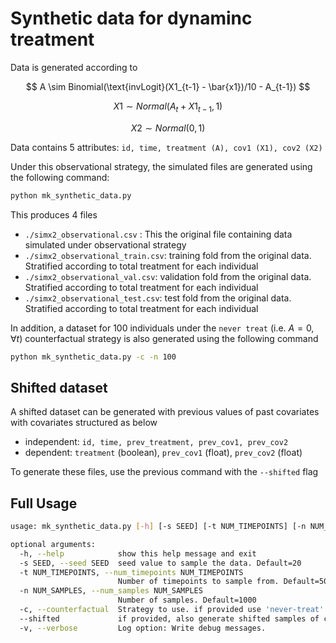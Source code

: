 # Synthetic data for dynaminc treatment

Data is generated according to 

$$ A \sim Binomial(\text{invLogit}(X1_{t-1} - \bar{x1})/10 - A_{t-1}) $$

$$ X1 \sim Normal(A_t + X1_{t-1}, 1) $$  

$$ X2 \sim Normal(0, 1) $$  

Data contains 5 attributes: `id, time, treatment (A), cov1 (X1), cov2 (X2)`

Under this observational strategy, the simulated files are generated using the following command:
```bash
python mk_synthetic_data.py
```
This produces $4$ files
- `./simx2_observational.csv` : This the original file containing data simulated under observational strategy
- `./simx2_observational_train.csv`: training fold from the original data. Stratified according to total treatment for each individual
- `./simx2_observational_val.csv`: validation fold from the original data. Stratified according to total treatment for each individual
- `./simx2_observational_test.csv`: test fold from the original data. Stratified according to total treatment for each individual

In addition, a dataset for $100$ individuals under the `never treat` (i.e. $A = 0, \forall t$) counterfactual strategy is also generated using the following command
```bash
python mk_synthetic_data.py -c -n 100
```


## Shifted dataset

A shifted dataset can be generated with previous values of past covariates with covariates 
structured as below
- independent: `id, time, prev_treatment, prev_cov1, prev_cov2`
- dependent: `treatment` (boolean), `prev_cov1` (float), `prev_cov2` (float)

To generate these files, use the previous command with the `--shifted` flag


## Full Usage

```bash
usage: mk_synthetic_data.py [-h] [-s SEED] [-t NUM_TIMEPOINTS] [-n NUM_SAMPLES] [-c] [--shifted] [-v]

optional arguments:
  -h, --help            show this help message and exit
  -s SEED, --seed SEED  seed value to sample the data. Default=20
  -t NUM_TIMEPOINTS, --num_timepoints NUM_TIMEPOINTS
                        Number of timepoints to sample from. Default=50
  -n NUM_SAMPLES, --num_samples NUM_SAMPLES
                        Number of samples. Default=1000
  -c, --counterfactual  Strategy to use. if provided use 'never-treat' else uses 'observational'
  --shifted             if provided, also generate shifted samples of chosen strategy
  -v, --verbose         Log option: Write debug messages.
```
